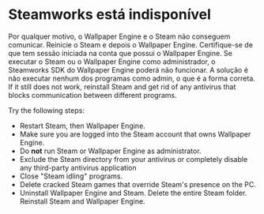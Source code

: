 # Steamworks está indisponível

Por qualquer motivo, o Wallpaper Engine e o Steam não conseguem comunicar. Reinicie o Steam e depois o Wallpaper Engine. Certifique-se de que tem sessão iniciada na conta que possui o Wallpaper Engine. Se executar o Steam ou o Wallpaper Engine como administrador, o Steamworks SDK do Wallpaper Engine poderá não funcionar. A solução é não executar nenhum dos programas como admin, o que é a forma correta. If it still does not work, reinstall Steam and get rid of any antivirus that blocks communication between different programs.

Try the following steps:

* Restart Steam, then Wallpaper Engine.
* Make sure you are logged into the Steam account that owns Wallpaper Engine.
* Do **not** run Steam or Wallpaper Engine as administrator.
* Exclude the Steam directory from your antivirus or completely disable any third-party antivirus application
* Close "Steam idling" programs.
* Delete cracked Steam games that override Steam's presence on the PC.
* Uninstall Wallpaper Engine and Steam. Delete the entire Steam folder. Reinstall Steam and Wallpaper Engine.
